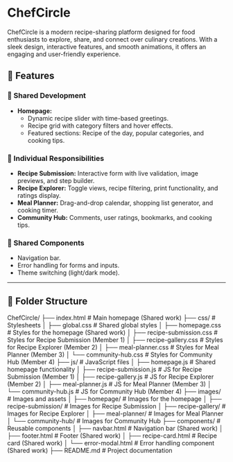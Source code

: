  # ChefCircle

ChefCircle is a modern recipe-sharing platform designed for food enthusiasts to explore, share, and connect over culinary creations. With a sleek design, interactive features, and smooth animations, it offers an engaging and user-friendly experience.


## 🚀 Features

### 🌟 Shared Development
- **Homepage:**
  - Dynamic recipe slider with time-based greetings.
  - Recipe grid with category filters and hover effects.
  - Featured sections: Recipe of the day, popular categories, and cooking tips.

### 👥 Individual Responsibilities
- **Recipe Submission:** Interactive form with live validation, image previews, and step builder.
- **Recipe Explorer:** Toggle views, recipe filtering, print functionality, and ratings display.
- **Meal Planner:** Drag-and-drop calendar, shopping list generator, and cooking timer.
- **Community Hub:** Comments, user ratings, bookmarks, and cooking tips.

### 🎨 Shared Components
- Navigation bar.
- Error handling for forms and inputs.
- Theme switching (light/dark mode).

---

## 📂 Folder Structure

ChefCircle/
├── index.html             # Main homepage (Shared work)
├── css/                   # Stylesheets
│   ├── global.css         # Shared global styles
│   ├── homepage.css       # Styles for the homepage (Shared work)
│   ├── recipe-submission.css  # Styles for Recipe Submission (Member 1)
│   ├── recipe-gallery.css     # Styles for Recipe Explorer (Member 2)
│   ├── meal-planner.css       # Styles for Meal Planner (Member 3)
│   └── community-hub.css      # Styles for Community Hub (Member 4)
├── js/                    # JavaScript files
│   ├── homepage.js        # Shared homepage functionality
│   ├── recipe-submission.js  # JS for Recipe Submission (Member 1)
│   ├── recipe-gallery.js     # JS for Recipe Explorer (Member 2)
│   ├── meal-planner.js       # JS for Meal Planner (Member 3)
│   └── community-hub.js      # JS for Community Hub (Member 4)
├── images/                # Images and assets
│   ├── homepage/          # Images for the homepage
│   ├── recipe-submission/ # Images for Recipe Submission
│   ├── recipe-gallery/    # Images for Recipe Explorer
│   ├── meal-planner/      # Images for Meal Planner
│   └── community-hub/     # Images for Community Hub
├── components/            # Reusable components
│   ├── navbar.html        # Navigation bar (Shared work)
│   ├── footer.html        # Footer (Shared work)
│   ├── recipe-card.html   # Recipe card (Shared work)
│   └── error-modal.html   # Error handling component (Shared work)
├── README.md              # Project documentation
